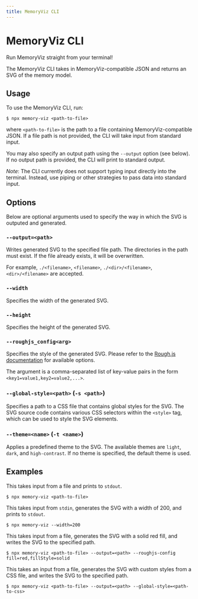 ```yaml
---
title: MemoryViz CLI
---
```


# MemoryViz CLI

Run MemoryViz straight from your terminal!

The MemoryViz CLI takes in MemoryViz-compatible JSON and returns an SVG of the memory model.

## Usage

To use the MemoryViz CLI, run:

```console
$ npx memory-viz <path-to-file>
```

where `<path-to-file>` is the path to a file containing MemoryViz-compatible JSON. If a file path is not provided, the CLI will take input from standard input.

You may also specify an output path using the `--output` option (see below). If no output path is provided, the CLI will print to standard output.

_Note_: The CLI currently does not support typing input directly into the terminal. Instead, use piping or other strategies to pass data into standard input.

## Options

Below are optional arguments used to specify the way in which the SVG is outputed and generated.

### `--output=<path>`

Writes generated SVG to the specified file path. The directories in the path must exist. If the file already exists, it will be overwritten.

For example, `./<filename>`, `<filename>`, `./<dir>/<filename>`, `<dir>/<filename>` are accepted.

### `--width`

Specifies the width of the generated SVG.

### `--height`

Specifies the height of the generated SVG.

### `--roughjs_config<arg>`

Specifies the style of the generated SVG. Please refer to the [Rough.js documentation](https://github.com/rough-stuff/rough/wiki#options) for available options.

The argument is a comma-separated list of key-value pairs in the form `<key1=value1,key2=value2,...>`.

### `--global-style=<path>` (`-s <path>`)

Specifies a path to a CSS file that contains global styles for the SVG. The SVG source code contains various CSS selectors within the `<style>` tag, which can be used to style the SVG elements.

### `--theme=<name>` (`-t <name>`)

Applies a predefined theme to the SVG. The available themes are `light`, `dark`, and `high-contrast`. If no theme is specified, the default theme is used.

## Examples

This takes input from a file and prints to `stdout`.

```console
$ npx memory-viz <path-to-file>
```

This takes input from `stdin`, generates the SVG with a width of 200, and prints to `stdout`.

```console
$ npx memory-viz --width=200
```

This takes input from a file, generates the SVG with a solid red fill, and writes the SVG to the specified path.

```console
$ npx memory-viz <path-to-file> --output=<path> --roughjs-config fill=red,fillStyle=solid
```

This takes an input from a file, generates the SVG with custom styles from a CSS file, and writes the SVG to the specified path.

```console
$ npx memory-viz <path-to-file> --output=<path> --global-style=<path-to-css>
```
